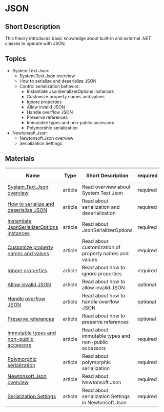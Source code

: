 # JSON

## Short Description

This theory introduces basic knowledge about built-in and external .NET classes to operate with JSON.

## Topics

* System.Text.Json:
  * System.Text.Json overview
  * How to serialize and deserialize JSON
  * Control serialization behavior:
    * Instantiate JsonSerializerOptions instances
    * Customize property names and values
    * Ignore properties
    * Allow invalid JSON
    * Handle overflow JSON
    * Preserve references
    * Immutable types and non-public accessors
    * Polymorphic serialization
* Newtonsoft.Json:
  * Newtonsoft.Json overview
  * Serialization Settings

## Materials

| Name                                                                                                                                              | Type    | Short Description                                     | required | Estimation (h) |
| ------------------------------------------------------------------------------------------------------------------------------------------------- | ------- | ----------------------------------------------------- | -------- | -------------- |
| [System.Text.Json overview](https://metanit.com/sharp/tutorial/6.5.php)                                                                           | article | Read overview about System.Text.Json                  | required | 0.3h           |
| [How to serialize and deserialize JSON](https://docs.microsoft.com/en-us/dotnet/standard/serialization/system-text-json-how-to?pivots=dotnet-5-0) | article | Read about serialization and deserialization          | required | 0.3h           |
| [Instantiate JsonSerializerOptions instances](https://docs.microsoft.com/en-us/dotnet/standard/serialization/system-text-json-configure-options)  | article | Read about JsonSerializerOptions                      | required | 0.3h           |
| [Customize property names and values](https://docs.microsoft.com/en-us/dotnet/standard/serialization/system-text-json-customize-properties)       | article | Read about customization of property names and values | required | 0.3h           |
| [Ignore properties](https://docs.microsoft.com/en-us/dotnet/standard/serialization/system-text-json-ignore-properties)                            | article | Read about how to ignore properties                   | required | 0.3h           |
| [Allow invalid JSON](https://docs.microsoft.com/en-us/dotnet/standard/serialization/system-text-json-invalid-json)                                | article | Read about how to allow invalid JSON                  | optional | 0.1h           |
| [Handle overflow JSON](https://docs.microsoft.com/en-us/dotnet/standard/serialization/system-text-json-handle-overflow)                           | article | Read about how to handle overflow JSON                | optional | 0.1h           |
| [Preserve references](https://docs.microsoft.com/en-us/dotnet/standard/serialization/system-text-json-preserve-references)                        | article | Read about how to preserve references                 | optional | 0.1h           |
| [Immutable types and non-public accessors](https://docs.microsoft.com/en-us/dotnet/standard/serialization/system-text-json-immutability)          | article | Read about immutable types and non-public accessors   | required | 0.2h           |
| [Polymorphic serialization](https://docs.microsoft.com/en-us/dotnet/standard/serialization/system-text-json-polymorphism)                         | article | Read about polymorphic serialization                  | required | 0.2h           |
| [Newtonsoft.Json overview](https://www.newtonsoft.com/json/help/html/SerializationSettings.htm)                                                   | article | Read about Newtonsoft.Json                            | required | 0.2h           |
| [Serialization Settings](https://www.newtonsoft.com/json/help/html/SerializingJSON.htm)                                                           | article | Read about serialization Settings in Newtonsoft.Json  | required | 0.3h           |
